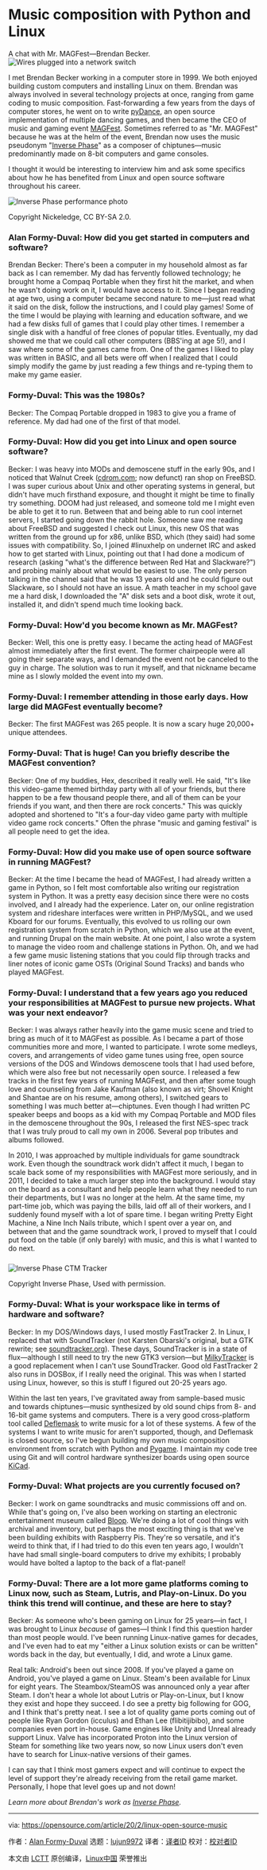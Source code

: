 [#]: collector: (lujun9972)
[#]: translator: ( )
[#]: reviewer: ( )
[#]: publisher: ( )
[#]: url: ( )
[#]: subject: (Music composition with Python and Linux)
[#]: via: (https://opensource.com/article/20/2/linux-open-source-music)
[#]: author: (Alan Formy-Duval https://opensource.com/users/alanfdoss)

Music composition with Python and Linux
======
A chat with Mr. MAGFest—Brendan Becker.
![Wires plugged into a network switch][1]

I met Brendan Becker working in a computer store in 1999. We both enjoyed building custom computers and installing Linux on them. Brendan was always involved in several technology projects at once, ranging from game coding to music composition. Fast-forwarding a few years from the days of computer stores, he went on to write [pyDance][2], an open source implementation of multiple dancing games, and then became the CEO of music and gaming event [MAGFest][3]. Sometimes referred to as "Mr. MAGFest" because he was at the helm of the event, Brendan now uses the music pseudonym "[Inverse Phase][4]" as a composer of chiptunes—music predominantly made on 8-bit computers and game consoles.

I thought it would be interesting to interview him and ask some specifics about how he has benefited from Linux and open source software throughout his career.

![Inverse Phase performance photo][5]

Copyright Nickeledge, CC BY-SA 2.0.

### Alan Formy-Duval: How did you get started in computers and software?

Brendan Becker: There's been a computer in my household almost as far back as I can remember. My dad has fervently followed technology; he brought home a Compaq Portable when they first hit the market, and when he wasn't doing work on it, I would have access to it. Since I began reading at age two, using a computer became second nature to me—just read what it said on the disk, follow the instructions, and I could play games! Some of the time I would be playing with learning and education software, and we had a few disks full of games that I could play other times. I remember a single disk with a handful of free clones of popular titles. Eventually, my dad showed me that we could call other computers (BBS'ing at age 5!), and I saw where some of the games came from. One of the games I liked to play was written in BASIC, and all bets were off when I realized that I could simply modify the game by just reading a few things and re-typing them to make my game easier.

### Formy-Duval: This was the 1980s?

Becker: The Compaq Portable dropped in 1983 to give you a frame of reference. My dad had one of the first of that model.

### Formy-Duval: How did you get into Linux and open source software?

Becker: I was heavy into MODs and demoscene stuff in the early 90s, and I noticed that Walnut Creek ([cdrom.com][6]; now defunct) ran shop on FreeBSD. I was super curious about Unix and other operating systems in general, but didn't have much firsthand exposure, and thought it might be time to finally try something. DOOM had just released, and someone told me I might even be able to get it to run. Between that and being able to run cool internet servers, I started going down the rabbit hole. Someone saw me reading about FreeBSD and suggested I check out Linux, this new OS that was written from the ground up for x86, unlike BSD, which (they said) had some issues with compatibility. So, I joined #linuxhelp on undernet IRC and asked how to get started with Linux, pointing out that I had done a modicum of research (asking "what's the difference between Red Hat and Slackware?") and probing mainly about what would be easiest to use. The only person talking in the channel said that he was 13 years old and he could figure out Slackware, so I should not have an issue. A math teacher in my school gave me a hard disk, I downloaded the "A" disk sets and a boot disk, wrote it out, installed it, and didn't spend much time looking back.

### Formy-Duval: How'd you become known as Mr. MAGFest?

Becker: Well, this one is pretty easy. I became the acting head of MAGFest almost immediately after the first event. The former chairpeople were all going their separate ways, and I demanded the event not be canceled to the guy in charge. The solution was to run it myself, and that nickname became mine as I slowly molded the event into my own.

### Formy-Duval: I remember attending in those early days. How large did MAGFest eventually become?

Becker: The first MAGFest was 265 people. It is now a scary huge 20,000+ unique attendees.

### Formy-Duval: That is huge! Can you briefly describe the MAGFest convention?

Becker: One of my buddies, Hex, described it really well. He said, "It's like this video-game themed birthday party with all of your friends, but there happen to be a few thousand people there, and all of them can be your friends if you want, and then there are rock concerts." This was quickly adopted and shortened to "It's a four-day video game party with multiple video game rock concerts." Often the phrase "music and gaming festival" is all people need to get the idea.

### Formy-Duval: How did you make use of open source software in running MAGFest?

Becker: At the time I became the head of MAGFest, I had already written a game in Python, so I felt most comfortable also writing our registration system in Python. It was a pretty easy decision since there were no costs involved, and I already had the experience. Later on, our online registration system and rideshare interfaces were written in PHP/MySQL, and we used Kboard for our forums. Eventually, this evolved to us rolling our own registration system from scratch in Python, which we also use at the event, and running Drupal on the main website. At one point, I also wrote a system to manage the video room and challenge stations in Python. Oh, and we had a few game music listening stations that you could flip through tracks and liner notes of iconic game OSTs (Original Sound Tracks) and bands who played MAGFest.

### Formy-Duval: I understand that a few years ago you reduced your responsibilities at MAGFest to pursue new projects. What was your next endeavor?

Becker: I was always rather heavily into the game music scene and tried to bring as much of it to MAGFest as possible. As I became a part of those communities more and more, I wanted to participate. I wrote some medleys, covers, and arrangements of video game tunes using free, open source versions of the DOS and Windows demoscene tools that I had used before, which were also free but not necessarily open source. I released a few tracks in the first few years of running MAGFest, and then after some tough love and counseling from Jake Kaufman (also known as virt; Shovel Knight and Shantae are on his resume, among others), I switched gears to something I was much better at—chiptunes. Even though I had written PC speaker beeps and boops as a kid with my Compaq Portable and MOD files in the demoscene throughout the 90s, I released the first NES-spec track that I was truly proud to call my own in 2006. Several pop tributes and albums followed.

In 2010, I was approached by multiple individuals for game soundtrack work. Even though the soundtrack work didn't affect it much, I began to scale back some of my responsibilities with MAGFest more seriously, and in 2011, I decided to take a much larger step into the background. I would stay on the board as a consultant and help people learn what they needed to run their departments, but I was no longer at the helm. At the same time, my part-time job, which was paying the bills, laid off all of their workers, and I suddenly found myself with a lot of spare time. I began writing Pretty Eight Machine, a Nine Inch Nails tribute, which I spent over a year on, and between that and the game soundtrack work, I proved to myself that I could put food on the table (if only barely) with music, and this is what I wanted to do next.

###

![Inverse Phase CTM Tracker][7]

Copyright Inverse Phase, Used with permission.

### Formy-Duval: What is your workspace like in terms of hardware and software?

Becker: In my DOS/Windows days, I used mostly FastTracker 2. In Linux, I replaced that with SoundTracker (not Karsten Obarski's original, but a GTK rewrite; see [soundtracker.org][8]). These days, SoundTracker is in a state of flux—although I still need to try the new GTK3 version—but [MilkyTracker][9] is a good replacement when I can't use SoundTracker. Good old FastTracker 2 also runs in DOSBox, if I really need the original. This was when I started using Linux, however, so this is stuff I figured out 20-25 years ago.

Within the last ten years, I've gravitated away from sample-based music and towards chiptunes—music synthesized by old sound chips from 8- and 16-bit game systems and computers. There is a very good cross-platform tool called [Deflemask][10] to write music for a lot of these systems. A few of the systems I want to write music for aren't supported, though, and Deflemask is closed source, so I've begun building my own music composition environment from scratch with Python and [Pygame][11]. I maintain my code tree using Git and will control hardware synthesizer boards using open source [KiCad][12].

### Formy-Duval: What projects are you currently focused on?

Becker: I work on game soundtracks and music commissions off and on. While that's going on, I've also been working on starting an electronic entertainment museum called [Bloop][13]. We're doing a lot of cool things with archival and inventory, but perhaps the most exciting thing is that we've been building exhibits with Raspberry Pis. They're so versatile, and it's weird to think that, if I had tried to do this even ten years ago, I wouldn't have had small single-board computers to drive my exhibits; I probably would have bolted a laptop to the back of a flat-panel!

### Formy-Duval: There are a lot more game platforms coming to Linux now, such as Steam, Lutris, and Play-on-Linux. Do you think this trend will continue, and these are here to stay?

Becker: As someone who's been gaming on Linux for 25 years—in fact, I was brought to Linux _because_ of games—I think I find this question harder than most people would. I've been running Linux-native games for decades, and I've even had to eat my "either a Linux solution exists or can be written" words back in the day, but eventually, I did, and wrote a Linux game.

Real talk: Android's been out since 2008. If you've played a game on Android, you've played a game on Linux. Steam's been available for Linux for eight years. The Steambox/SteamOS was announced only a year after Steam. I don't hear a whole lot about Lutris or Play-on-Linux, but I know they exist and hope they succeed. I do see a pretty big following for GOG, and I think that's pretty neat. I see a lot of quality game ports coming out of people like Ryan Gordon (icculus) and Ethan Lee (flibitijibibo), and some companies even port in-house. Game engines like Unity and Unreal already support Linux. Valve has incorporated Proton into the Linux version of Steam for something like two years now, so now Linux users don't even have to search for Linux-native versions of their games.

I can say that I think most gamers expect and will continue to expect the level of support they're already receiving from the retail game market. Personally, I hope that level goes up and not down!

_Learn more about Brendan's work as [Inverse Phase][14]._

--------------------------------------------------------------------------------

via: https://opensource.com/article/20/2/linux-open-source-music

作者：[Alan Formy-Duval][a]
选题：[lujun9972][b]
译者：[译者ID](https://github.com/译者ID)
校对：[校对者ID](https://github.com/校对者ID)

本文由 [LCTT](https://github.com/LCTT/TranslateProject) 原创编译，[Linux中国](https://linux.cn/) 荣誉推出

[a]: https://opensource.com/users/alanfdoss
[b]: https://github.com/lujun9972
[1]: https://opensource.com/sites/default/files/styles/image-full-size/public/lead-images/rh_003499_01_other21x_cc.png?itok=JJJ5z6aB (Wires plugged into a network switch)
[2]: http://icculus.org/pyddr/
[3]: http://magfest.org/
[4]: http://www.inversephase.com/
[5]: https://opensource.com/sites/default/files/uploads/inverse_phase_performance_bw.png (Inverse Phase performance photo)
[6]: https://en.wikipedia.org/wiki/Walnut_Creek_CDROM
[7]: https://opensource.com/sites/default/files/uploads/inversephase_ctm_tracker_screenshot.png (Inverse Phase CTM Tracker)
[8]: http://soundtracker.org
[9]: http://www.milkytracker.org
[10]: http://www.deflemask.com
[11]: http://www.pygame.org
[12]: http://www.kicad-pcb.org
[13]: http://bloopmuseum.com
[14]: https://www.inversephase.com
